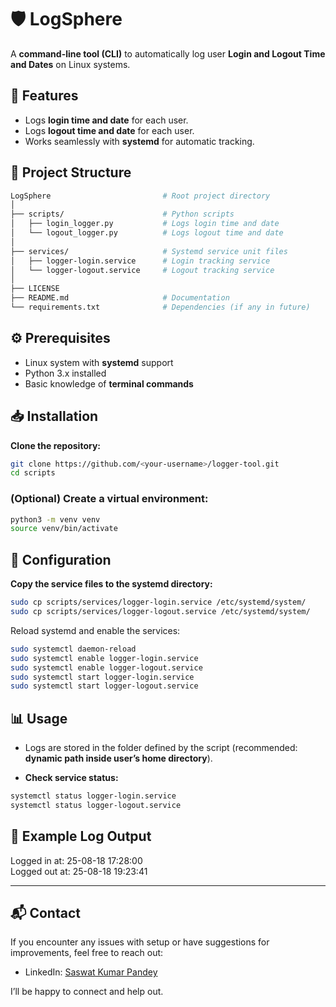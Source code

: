 # 🛡️ LogSphere

A **command-line tool (CLI)** to automatically log user **Login and Logout Time and Dates** on Linux systems.

## 🚀 Features
- Logs **login time and date** for each user.
- Logs **logout time and date** for each user.
- Works seamlessly with **systemd** for automatic tracking.

## 📂 Project Structure
```bash
LogSphere                         # Root project directory
│
├── scripts/                      # Python scripts
│   ├── login_logger.py           # Logs login time and date
│   └── logout_logger.py          # Logs logout time and date
│
├── services/                     # Systemd service unit files
│   ├── logger-login.service      # Login tracking service
│   └── logger-logout.service     # Logout tracking service
│
├── LICENSE
├── README.md                     # Documentation
└── requirements.txt              # Dependencies (if any in future)

   ```

## ⚙️ Prerequisites
- Linux system with **systemd** support
- Python 3.x installed
- Basic knowledge of **terminal commands**

## 📥 Installation
**Clone the repository:**
```bash
git clone https://github.com/<your-username>/logger-tool.git
cd scripts
```

### (Optional) Create a virtual environment:
```bash
python3 -m venv venv
source venv/bin/activate
```


## 🔧 Configuration

**Copy the service files to the systemd directory:**
```bash
sudo cp scripts/services/logger-login.service /etc/systemd/system/
sudo cp scripts/services/logger-logout.service /etc/systemd/system/
```

Reload systemd and enable the services:
```bash
sudo systemctl daemon-reload
sudo systemctl enable logger-login.service
sudo systemctl enable logger-logout.service
sudo systemctl start logger-login.service
sudo systemctl start logger-logout.service
```

## 📊 Usage

- Logs are stored in the folder defined by the script (recommended: **dynamic path inside user’s home directory**).

- **Check service status:**
```bash
systemctl status logger-login.service
systemctl status logger-logout.service
```

## 🧩 Example Log Output
Logged in at: 25-08-18 17:28:00 <br>
Logged out at: 25-08-18 19:23:41 

---

## 📬 Contact

If you encounter any issues with setup or have suggestions for improvements, feel free to reach out:

- LinkedIn: [Saswat Kumar Pandey](https://www.linkedin.com/in/saswatkumarpandey)  

I’ll be happy to connect and help out.